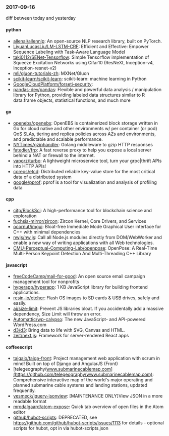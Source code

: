 ### 2017-09-16
diff between today and yesterday

#### python
* [allenai/allennlp](https://github.com/allenai/allennlp): An open-source NLP research library, built on PyTorch.
* [LiyuanLucasLiu/LM-LSTM-CRF](https://github.com/LiyuanLucasLiu/LM-LSTM-CRF): Efficient and Effective: Empower Sequence Labeling with Task-Aware Language Model
* [taki0112/SENet-Tensorflow](https://github.com/taki0112/SENet-Tensorflow): Simple Tensorflow implementation of Squeeze Excitation Networks using Cifar10 (ResNeXt, Inception-v4, Inception-resnet-v2)
* [mli/gluon-tutorials-zh](https://github.com/mli/gluon-tutorials-zh): MXNet/Gluon
* [scikit-learn/scikit-learn](https://github.com/scikit-learn/scikit-learn): scikit-learn: machine learning in Python
* [GoogleCloudPlatform/forseti-security](https://github.com/GoogleCloudPlatform/forseti-security): 
* [pandas-dev/pandas](https://github.com/pandas-dev/pandas): Flexible and powerful data analysis / manipulation library for Python, providing labeled data structures similar to R data.frame objects, statistical functions, and much more

#### go
* [openebs/openebs](https://github.com/openebs/openebs): OpenEBS is containerized block storage written in Go for cloud native and other environments w/ per container (or pod) QoS SLAs, tiering and replica policies across AZs and environments, and predictable and scalable performance.
* [NYTimes/gziphandler](https://github.com/NYTimes/gziphandler): Golang middleware to gzip HTTP responses
* [fatedier/frp](https://github.com/fatedier/frp): A fast reverse proxy to help you expose a local server behind a NAT or firewall to the internet.
* [vaporz/turbo](https://github.com/vaporz/turbo): A lightweight microservice tool, turn your grpc|thrift APIs into HTTP APIs!
* [coreos/etcd](https://github.com/coreos/etcd): Distributed reliable key-value store for the most critical data of a distributed system
* [google/pprof](https://github.com/google/pprof): pprof is a tool for visualization and analysis of profiling data

#### cpp
* [citp/BlockSci](https://github.com/citp/BlockSci): A high-performance tool for blockchain science and exploration
* [fuchsia-mirror/zircon](https://github.com/fuchsia-mirror/zircon): Zircon Kernel, Core Drivers, and Services
* [ocornut/imgui](https://github.com/ocornut/imgui): Bloat-free Immediate Mode Graphical User interface for C++ with minimal dependencies
* [nwjs/nw.js](https://github.com/nwjs/nw.js): Call all Node.js modules directly from DOM/WebWorker and enable a new way of writing applications with all Web technologies.
* [CMU-Perceptual-Computing-Lab/openpose](https://github.com/CMU-Perceptual-Computing-Lab/openpose): OpenPose: A Real-Time Multi-Person Keypoint Detection And Multi-Threading C++ Library

#### javascript
* [freeCodeCamp/mail-for-good](https://github.com/freeCodeCamp/mail-for-good): An open source email campaign management tool for nonprofits
* [hyperapp/hyperapp](https://github.com/hyperapp/hyperapp): 1 KB JavaScript library for building frontend applications.
* [resin-io/etcher](https://github.com/resin-io/etcher): Flash OS images to SD cards & USB drives, safely and easily.
* [ai/size-limit](https://github.com/ai/size-limit): Prevent JS libraries bloat. If you accidentally add a massive dependency, Size Limit will throw an error.
* [Automattic/wp-calypso](https://github.com/Automattic/wp-calypso): The new JavaScript- and API-powered WordPress.com
* [d3/d3](https://github.com/d3/d3): Bring data to life with SVG, Canvas and HTML. 
* [zeit/next.js](https://github.com/zeit/next.js): Framework for server-rendered React apps

#### coffeescript
* [taigaio/taiga-front](https://github.com/taigaio/taiga-front): Project management web application with scrum in mind! Built on top of Django and AngularJS (Front)
* [telegeography/www.submarinecablemap.com](https://github.com/telegeography/www.submarinecablemap.com): Comprehensive interactive map of the world's major operating and planned submarine cable systems and landing stations, updated frequently.
* [yesmeck/jquery-jsonview](https://github.com/yesmeck/jquery-jsonview): [MAINTENANCE ONLY]View JSON in a more readable format
* [mrodalgaard/atom-expose](https://github.com/mrodalgaard/atom-expose): Quick tab overview of open files in the Atom editor
* [github/hubot-scripts](https://github.com/github/hubot-scripts): DEPRECATED, see https://github.com/github/hubot-scripts/issues/1113 for details - optional scripts for hubot, opt in via hubot-scripts.json
